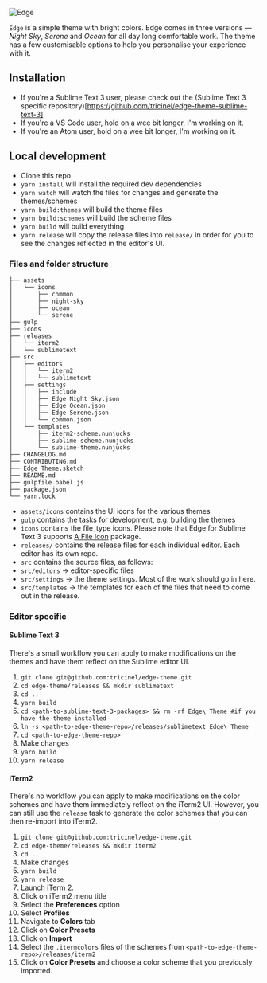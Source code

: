 ![Edge](https://i.imgur.com/KbIYmhD.png)

`Edge` is a simple theme with bright colors. Edge comes in three versions — *Night Sky*, *Serene* and *Ocean* for all day long comfortable work. The theme has a few customisable options to help you personalise your experience with it.

## Installation

* If you're a Sublime Text 3 user, please check out the (Sublime Text 3 specific repository)[https://github.com/tricinel/edge-theme-sublime-text-3]
* If you're a VS Code user, hold on a wee bit longer, I'm working on it.
* If you're an Atom user, hold on a wee bit longer, I'm working on it.

## Local development

* Clone this repo
* `yarn install` will install the required dev dependencies
* `yarn watch` will watch the files for changes and generate the themes/schemes
* `yarn build:themes` will build the theme files
* `yarn build:schemes` will build the scheme files
* `yarn build` will build everything
* `yarn release` will copy the release files into `release/` in order for you to see the changes reflected in the editor's UI.

### Files and folder structure

```
├── assets
│   └── icons
│       ├── common
│       ├── night-sky
│       ├── ocean
│       └── serene
├── gulp
├── icons
├── releases
│   └── iterm2
│   └── sublimetext
├── src
│   ├── editors
│   │   └── iterm2
│   │   └── sublimetext
│   ├── settings
│   │   ├── include
│   │   ├── Edge Night Sky.json
│   │   ├── Edge Ocean.json
│   │   ├── Edge Serene.json
│   │   └── common.json
│   └── templates
│       ├── iterm2-scheme.nunjucks
│       ├── sublime-scheme.nunjucks
│       └── sublime-theme.nunjucks
├── CHANGELOG.md
├── CONTRIBUTING.md
├── Edge Theme.sketch
├── README.md
├── gulpfile.babel.js
├── package.json
└── yarn.lock
```

* `assets/icons` contains the UI icons for the various themes
* `gulp` contains the tasks for development, e.g. building the themes
* `icons` contains the file_type icons. Please note that Edge for Sublime Text 3 supports [A File Icon](https://github.com/ihodev/a-file-icon) package.
* `releases/` contains the release files for each individual editor. Each editor has its own repo.
* `src` contains the source files, as follows:
* `src/editors` -> editor-specific files
* `src/settings` -> the theme settings. Most of the work should go in here.
* `src/templates` -> the templates for each of the files that need to come out in the release.

### Editor specific

#### Sublime Text 3

There's a small workflow you can apply to make modifications on the themes and have them reflect on the Sublime editor UI.

1. `git clone git@github.com:tricinel/edge-theme.git`
2. `cd edge-theme/releases && mkdir sublimetext`
3. `cd ..`
4. `yarn build`
5. `cd <path-to-sublime-text-3-packages> && rm -rf Edge\ Theme #if you have the theme installed`
6. `ln -s <path-to-edge-theme-repo>/releases/sublimetext Edge\ Theme`
7. `cd <path-to-edge-theme-repo>`
8. Make changes
9. `yarn build`
10. `yarn release`

#### iTerm2

There's no workflow you can apply to make modifications on the color schemes and have them immediately reflect on the iTerm2 UI. However, you can still use the `release` task to generate the color schemes that you can then re-import into iTerm2.

1. `git clone git@github.com:tricinel/edge-theme.git`
2. `cd edge-theme/releases && mkdir iterm2`
3. `cd ..`
4. Make changes
5. `yarn build`
6. `yarn release`
7. Launch iTerm 2.
8. Click on iTerm2 menu title
9. Select the **Preferences** option
10. Select **Profiles**
11. Navigate to **Colors** tab
12. Click on **Color Presets**
13. Click on **Import**
14. Select the `.itermcolors` files of the schemes from `<path-to-edge-theme-repo>/releases/iterm2`
15. Click on **Color Presets** and choose a color scheme that you previously imported.
